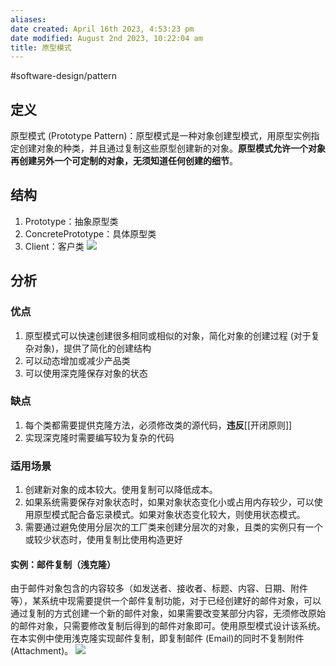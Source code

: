 ```yaml
---
aliases: 
date created: April 16th 2023, 4:53:23 pm
date modified: August 2nd 2023, 10:22:04 am
title: 原型模式
---
```

#software-design/pattern

## 定义

原型模式 (Prototype Pattern)：原型模式是一种对象创建型模式，用原型实例指定创建对象的种类，并且通过复制这些原型创建新的对象。**原型模式允许一个对象再创建另外一个可定制的对象，无须知道任何创建的细节**。

## 结构

1. Prototype：抽象原型类
2. ConcretePrototype：具体原型类
3. Client：客户类
![](https://spricoder.oss-cn-shanghai.aliyuncs.com/2021-Software-System-Design/img/lec04/4.png)

## 分析

### 优点
1. 原型模式可以快速创建很多相同或相似的对象，简化对象的创建过程 (对于复杂对象)，提供了简化的创建结构
2. 可以动态增加或减少产品类
3. 可以使用深克隆保存对象的状态

### 缺点
1.  每个类都需要提供克隆方法，必须修改类的源代码，**违反**[[开闭原则]]
2.  实现深克隆时需要编写较为复杂的代码

### 适用场景
1. 创建新对象的成本较大。使用复制可以降低成本。
2. 如果系统需要保存对象状态时，如果对象状态变化小或占用内存较少，可以使用原型模式配合备忘录模式。如果对象状态变化较大，则使用状态模式。
3. 需要通过避免使用分层次的工厂类来创建分层次的对象，且类的实例只有一个或较少状态时，使用复制比使用构造更好

#### 实例：邮件复制（浅克隆）
由于邮件对象包含的内容较多（如发送者、接收者、标题、内容、日期、附件等），某系统中现需要提供一个邮件复制功能，对于已经创建好的邮件对象，可以通过复制的方式创建一个新的邮件对象，如果需要改变某部分内容，无须修改原始的邮件对象，只需要修改复制后得到的邮件对象即可。使用原型模式设计该系统。在本实例中使用浅克隆实现邮件复制，即复制邮件 (Email)的同时不复制附件 (Attachment)。
![](https://spricoder.oss-cn-shanghai.aliyuncs.com/2021-Software-System-Design/img/lec04/5.png)